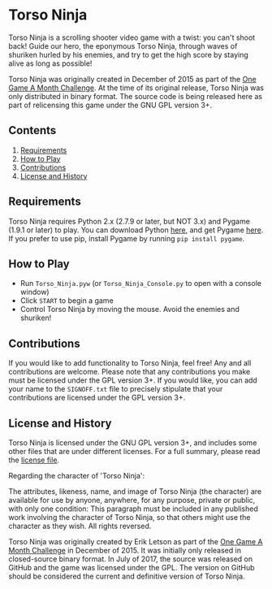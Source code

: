 # Torso Ninja

Torso Ninja is a scrolling shooter video game with a twist: you can't shoot back! Guide our hero, the eponymous
Torso Ninja, through waves of shuriken hurled by his enemies, and try to get the high score by staying alive as
long as possible!

Torso Ninja was originally created in December of 2015 as part of the [One Game A Month Challenge](http://www.onegameamonth.com/). At the time 
of its original release, Torso Ninja was only distributed in binary format. The source code is being released
here as part of relicensing this game under the GNU GPL version 3+.

## Contents

1. [Requirements](#requirements)
2. [How to Play](#how-to-play)
3. [Contributions](#contributions)
4. [License and History](#license-and-history)

## Requirements

Torso Ninja requires Python 2.x (2.7.9 or later, but NOT 3.x) and Pygame (1.9.1 or later) to play. You can
download Python [here](https://www.python.org/), and get Pygame [here](http://www.pygame.org/). If you prefer
to use pip, install Pygame by running `pip install pygame`.

## How to Play

* Run `Torso_Ninja.pyw` (or `Torso_Ninja_Console.py` to open with a console window)
* Click `START` to begin a game
* Control Torso Ninja by moving the mouse. Avoid the enemies and shuriken!

## Contributions

If you would like to add functionality to Torso Ninja, feel free! Any and all contributions are welcome. Please
note that any contributions you make must be licensed under the GPL version 3+. If you would like, you can add
your name to the `SIGNOFF.txt` file to precisely stipulate that your contributions are licensed under the GPL
version 3+.

## License and History

Torso Ninja is licensed under the GNU GPL version 3+, and includes some other files that are under different
licenses. For a full summary, please read the [license file](LICENSE.txt).

Regarding the character of 'Torso Ninja':

The attributes, likeness, name, and image of Torso Ninja (the character) are available for use by anyone,
anywhere, for any purpose, private or public, with only one condition: This paragraph must be included in any
published work involving the character of Torso Ninja, so that others  might use the character as they wish.
All rights reversed.

Torso Ninja was originally created by Erik Letson as part of the [One Game A Month Challenge](http://www.onegameamonth.com/) in December of 2015.
It was initially only released in closed-source binary format. In July of 2017, the source was released on
GitHub and the game was licensed under the GPL. The version on GitHub should be considered the current and
definitive version of Torso Ninja.